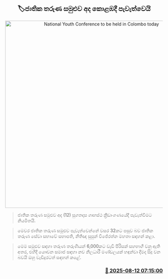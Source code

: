 <p align='center'><b><h2 align='center' title='National Youth Conference to be held in Colombo today'>🏷ජාතික තරුණ සමුළුව අද කොළඹදී පැවැත්වෙයි</h2></b></p>
<p align='center'><img src='https://helakuru.sgp1.cdn.digitaloceanspaces.com/esana/images/lib/youth-club-sumit.jpg' width='600' alt='National Youth Conference to be held in Colombo today'></p>

> ජාතික තරුණ සමුළුව අද (12) සුගතදාස ගෘහස්ථ ක්‍රීඩාංගණයේදී පැවැත්වීමට නියමිතයි.

> මෙවර ජාතික තරුණ සමුළුව පැවැත්වෙන්නේ වසර 32කට පසුව බව ජාතික තරුණ සේවා සභාවේ සභාපති, නීතිඥ සුපුන් විජේරත්න මහතා සඳහන් කළා.

> මෙම සමුළුව සඳහා තරුණ තරුණියන් 6,000කට වැඩි පිරිසක් සහභාගී වනු ඇති අතර, එහිදී යෞවන සමාජ සඳහා නව නිලධාරී මණ්ඩලයක් හඳුන්වා දීමද සිදු වන බවයි ඔහු වැඩිදුරටත් සඳහන් කළේ.



<h3 align='right'><a href='https://www.helakuru.lk/esana/p/112621/'>📅 2025-08-12 07:15:00</a></h3>
